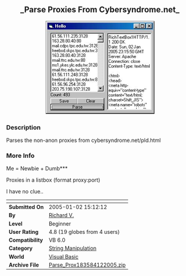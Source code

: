 ﻿<div align="center">

## \_Parse Proxies From Cybersyndrome\.net\_

<img src="PIC200512181955317.jpg">
</div>

### Description

Parses the non-anon proxies from cybersyndrome.net/pld.html
 
### More Info
 
Me = Newbie + Dumb***

Proxies in a listbox (format proxy:port)

I have no clue..


<span>             |<span>
---                |---
**Submitted On**   |2005-01-02 15:12:12
**By**             |[Richard V\.](https://github.com/Planet-Source-Code/PSCIndex/blob/master/ByAuthor/richard-v.md)
**Level**          |Beginner
**User Rating**    |4.8 (19 globes from 4 users)
**Compatibility**  |VB 6\.0
**Category**       |[String Manipulation](https://github.com/Planet-Source-Code/PSCIndex/blob/master/ByCategory/string-manipulation__1-5.md)
**World**          |[Visual Basic](https://github.com/Planet-Source-Code/PSCIndex/blob/master/ByWorld/visual-basic.md)
**Archive File**   |[Parse\_Prox183584122005\.zip](https://github.com/Planet-Source-Code/richard-v-parse-proxies-from-cybersyndrome-net__1-58067/archive/master.zip)








